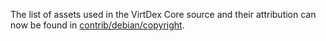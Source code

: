 The list of assets used in the VirtDex Core source and their attribution can now be found in [contrib/debian/copyright](../contrib/debian/copyright).
